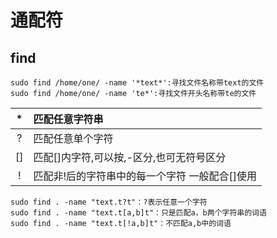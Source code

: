 # 通配符

## find

```
sudo find /home/one/ -name '*text*':寻找文件名称带text的文件
sudo find /home/one/ -name 'te*':寻找文件开头名称带te的文件
```

|  *   | 匹配任意字符串                                 |
| :--: | :--------------------------------------------- |
|  ?   | 匹配任意单个字符                               |
|  []  | 匹配[]内字符,可以按,-区分,也可无符号区分       |
|  !   | 匹配非!后的字符串中的每一个字符 一般配合[]使用 |

~~~
sudo find . -name "text.t?t"：?表示任意一个字符
sudo find . -name "text.t[a,b]t"：只是匹配a，b两个字符串的词语
sudo find . -name "text.t[!a,b]t"：不匹配a,b中的词语
~~~

